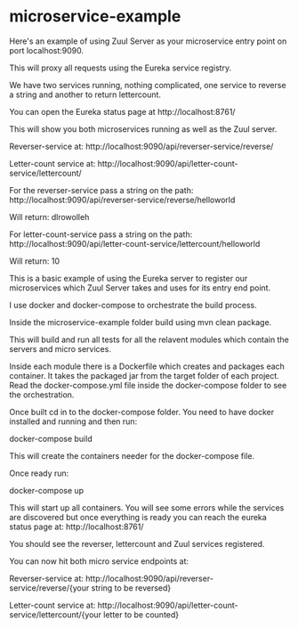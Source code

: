 # microservice-example

Here's an example of using Zuul Server as your microservice entry point on port localhost:9090.

This will proxy all requests using the Eureka service registry.

We have two services running, nothing complicated, one service to reverse a string and another to return lettercount.

You can open the Eureka status page at http://localhost:8761/

This will show you both microservices running as well as the Zuul server.

Reverser-service at:
http://localhost:9090/api/reverser-service/reverse/

Letter-count service at:
http://localhost:9090/api/letter-count-service/lettercount/

For the reverser-service pass a string on the path:
http://localhost:9090/api/reverser-service/reverse/helloworld

Will return:
dlrowolleh

For letter-count-service pass a string on the path:
http://localhost:9090/api/letter-count-service/lettercount/helloworld

Will return:
10

This is a basic example of using the Eureka server to register our microservices which Zuul Server takes and uses for its entry end point.

I use docker and docker-compose to orchestrate the build process.  

Inside the microservice-example folder build using mvn clean package.

This will build and run all tests for all the relavent modules which contain the servers and micro services.

Inside each module there is a Dockerfile which creates and packages each container.  It takes the packaged jar from the target folder 
of each project.  Read the docker-compose.yml file inside the docker-compose folder to see the orchestration.

Once built cd in to the docker-compose folder.  You need to have docker installed and running and then run:

docker-compose build

This will create the containers needer for the docker-compose file.

Once ready run:

docker-compose up

This will start up all containers.  You will see some errors while the services are discovered but once everything is ready
you can reach the eureka status page at:
http://localhost:8761/

You should see the reverser, lettercount and Zuul services registered.

You can now hit both micro service endpoints at:

Reverser-service at:
http://localhost:9090/api/reverser-service/reverse/{your string to be reversed}

Letter-count service at:
http://localhost:9090/api/letter-count-service/lettercount/{your letter to be counted}
